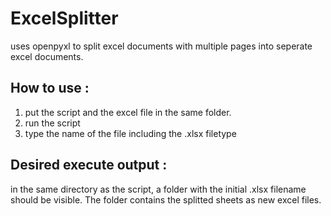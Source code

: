 # ExcelSplitter
uses openpyxl to split excel documents with multiple pages into seperate excel documents.

## How to use :

1. put the script and the excel file in the same folder. <br>
2. run the script <br>
3. type the name of the file including the .xlsx filetype <br>

## Desired execute output :
in the same directory as the script, a folder with the initial .xlsx filename should be visible. The folder contains the splitted sheets as new excel files.

